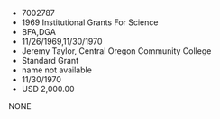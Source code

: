 * 7002787
* 1969 Institutional Grants For Science
* BFA,DGA
* 11/26/1969,11/30/1970
* Jeremy Taylor, Central Oregon Community College
* Standard Grant
*   name not available
* 11/30/1970
* USD 2,000.00

NONE